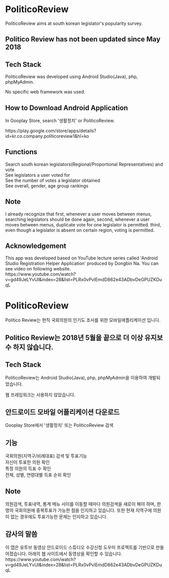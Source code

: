 <h1>PoliticoReview</h1>
<p>PoliticoReview aims at south korean legislator's popularity survey.</p>
  
<h2>Politico Review has not been updated since May 2018</h2>

<h2>Tech Stack</h2>
<p>PoliticoReview was developed using Android Studio(Java), php, phpMyAdmin.
<p>No specific web framework was used.</p>
</p>

<h2>How to Download Android Application</h2> 
<p>In Gooplay Store, search '생활정치' or PoliticoReview.</p>
<p>https://play.google.com/store/apps/details?id=kr.co.company.politicoreview1&hl=ko</p>

<h2>Functions</h2>
<p>Search south korean legislators(Regional/Proportional Representatives) and vote<br>
See legislators a user voted for<br>
See the number of votes a legislator obtained<br>
See overall, gender, age group rankings</p>

<h2>Note</h2>
<p>I already recognize that first, whenever a user moves between menus, searching legislators should be done again, second, whenever a user moves between menus, duplicate vote for one legislator is permitted. third, even though a legislator is absent on certain region, voting is permitted.</p>

<h2>Acknowledgement</h2> 
<p>
This app was developed based on YouTube lecture series called 'Android Studio Registration Helper Application' produced by Dongbin Na. You can see video on following website.<br>
https://www.youtube.com/watch?v=gd49JeLYvUI&index=28&list=PLRx0vPvlEmdD862e43ADbvDeGPUZKDuqL
</p>

<h1>PoliticoReview</h1>
<p>Politico Review는 현직 국회의원의 인기도 조사를 위한 모바일애플리케이션 입니다.</p>
<h2>Politico Review는 2018년 5월을 끝으로 더 이상 유지보수 하지 않습니다.</h2>
  
<h2>Tech Stack</h2>
<p>PoliticoReview는 Android Studio(Java), php, phpMyAdmin을 이용하여 개발되었습니다.</p>
<p>웹 프레임워크는 사용하지 않았습니다.</p>
</p>

<h2>안드로이드 모바일 어플리케이션 다운로드</h2> 
Gooplay Store에서 '생활정치' 또는 PoliticoReview 검색

<h2>기능</h2>
<p>
국회의원(지역구/비례대표) 검색 및 투표기능<br> 
자신이 투표한 의원 확인<br> 
특정 의원의 득표 수 확인<br>
전체, 성별, 연령대별 득표 순위 확인<br> 
</p>

<h2>Note</h2>
<p>의원검색, 투표내역, 통계 메뉴 사이를 이동할 때마다 의원검색을 새로이 해야 하며, 한명의 국회의원에 중복투표가 가능한 점을 인지하고 있습니다. 또한 현재 지역구에 의원이 없는 경우에도 투표가능한 문제는 인지하고 있습니다.</p>

<h2>감사의 말씀 </h2> 
<p>
이 앱은 유투브 동영상 안드로이드 스튜디오 수강신청 도우미 프로젝트를 기반으로 만들어졌습니다. 아래의 웹 사이트에서 동영상을 확인할 수 있습니다.<br>
https://www.youtube.com/watch?v=gd49JeLYvUI&index=28&list=PLRx0vPvlEmdD862e43ADbvDeGPUZKDuqL
<p>
